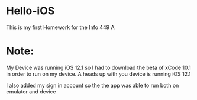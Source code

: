 # Hello-iOS
This is my first Homework for the Info 449 A

# Note:
My Device was running iOS 12.1 so I had to download the beta of xCode 10.1 in order to run on my device. A heads up with you device is running iOS 12.1

I also added my sign in account so the the app was able to run both on emulator and device
